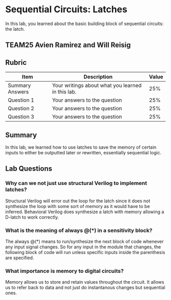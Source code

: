 # Sequential Circuits: Latches

In this lab, you learned about the basic building block of sequential circuits: the latch.

## TEAM25 Avien Ramirez and Will Reisig

## Rubric

| Item | Description | Value |
| ---- | ----------- | ----- |
| Summary Answers | Your writings about what you learned in this lab. | 25% |
| Question 1 | Your answers to the question | 25% |
| Question 2 | Your answers to the question | 25% |
| Question 3 | Your answers to the question | 25% |

## Summary

In this lab, we learned how to use latches to save the memory of certain inputs to either be outputted later or rewritten, essentially sequential logic.

## Lab Questions

###  Why can we not just use structural Verilog to implement latches?
Structural Verilog will error out the loop for the latch since it does not synthesize the loop with some sort of memory as it would have to be inferred. Behavioral Verilog does synthesize a latch with memory allowing a D-latch to work correctly.


### What is the meaning of always @(*) in a sensitivity block?
The always @(*) means to run/synthesize the next block of code whenever any input signal changes. So for any input in the module that changes, the following block of code will run unless specific inputs inside the parenthesis are specified.

### What importance is memory to digital circuits?
Memory allows us to store and retain values throughout the circuit. It allows us to refer back to data and not just do instantanous changes but sequential ones.  
